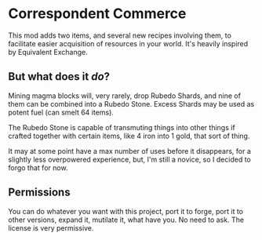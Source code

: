 # Correspondent Commerce

This mod adds two items, and several new recipes involving them, to facilitate easier acquisition of resources in your world. It's heavily inspired by Equivalent Exchange.

## But what does it *do*?

Mining magma blocks will, very rarely, drop Rubedo Shards, and nine of them can be combined into a Rubedo Stone. Excess Shards may be used as potent fuel (can smelt 64 items).

The Rubedo Stone is capable of transmuting things into other things if crafted together with certain items, like 4 iron into 1 gold, that sort of thing.

It may at some point have a max number of uses before it disappears, for a slightly less overpowered experience, but, I'm still a novice, so I decided to forgo that for now.

## Permissions

You can do whatever you want with this project, port it to forge, port it to other versions, expand it, mutilate it, what have you. No need to ask. The license is very permissive.
